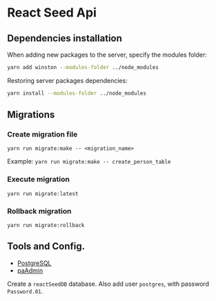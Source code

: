 # React Seed Api

## Dependencies installation
When adding new packages to the server, specify the modules folder:
```bash
yarn add winston --modules-folder ../node_modules
```

Restoring server packages dependencies:
```bash
yarn install --modules-folder ../node_modules
```

## Migrations

### Create migration file
```
yarn run migrate:make -- <migration_name>
```
Example: `yarn run migrate:make -- create_person_table`

### Execute migration
```
yarn run migrate:latest
```

### Rollback migration
```
yarn run migrate:rollback
```

## Tools and Config.
* [PostgreSQL](https://www.postgresql.org/download/)
* [paAdmin](https://www.pgadmin.org/)

Create a `reactSeedDB` database. Also add user `postgres`, with password `Password.01`.
